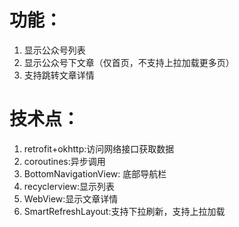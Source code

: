 # 功能：
1. 显示公众号列表
2. 显示公众号下文章（仅首页，不支持上拉加载更多页）
3. 支持跳转文章详情
# 技术点：
1. retrofit+okhttp:访问网络接口获取数据
2. coroutines:异步调用
3. BottomNavigationView: 底部导航栏
4. recyclerview:显示列表
5. WebView:显示文章详情
6. SmartRefreshLayout:支持下拉刷新，支持上拉加载